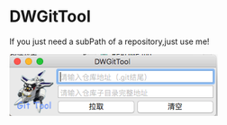 # DWGitTool
If you just need a subPath of a repository,just use me!


![](https://github.com/CodeWicky/DWGitTool/raw/master/pic.png)
